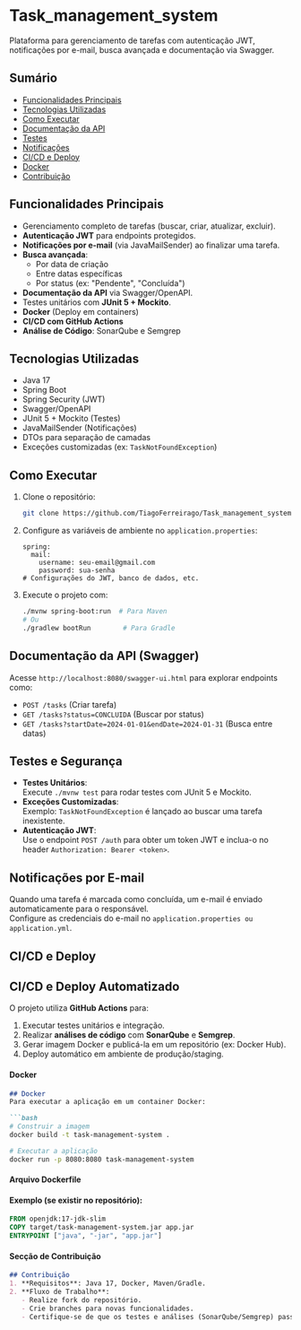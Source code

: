 # Task_management_system

Plataforma para gerenciamento de tarefas com autenticação JWT, notificações por e-mail, busca avançada e documentação via Swagger.

## Sumário

- [Funcionalidades Principais](#funcionalidades-principais)
- [Tecnologias Utilizadas](#tecnologias-utilizadas)
- [Como Executar](#como-executar)
- [Documentação da API](#documentação-da-api-swagger)
- [Testes](#testes-e-segurança)
- [Notificações](#notificações-por-e-mail)
- [CI/CD e Deploy](#cicd-e-deploy-automatizado)
- [Docker](#docker)
- [Contribuição](#secção-de-contribuição)

## Funcionalidades Principais

- Gerenciamento completo de tarefas (buscar, criar, atualizar, excluir).
- **Autenticação JWT** para endpoints protegidos.
- **Notificações por e-mail** (via JavaMailSender) ao finalizar uma tarefa.
- **Busca avançada**:
  - Por data de criação
  - Entre datas específicas
  - Por status (ex: "Pendente", "Concluída")
- **Documentação da API** via Swagger/OpenAPI.
- Testes unitários com **JUnit 5 + Mockito**.
- **Docker** (Deploy em containers)
- **CI/CD com GitHub Actions**
- **Análise de Código**: SonarQube e Semgrep

## Tecnologias Utilizadas

- Java 17
- Spring Boot
- Spring Security (JWT)
- Swagger/OpenAPI
- JUnit 5 + Mockito (Testes)
- JavaMailSender (Notificações)
- DTOs para separação de camadas
- Exceções customizadas (ex: `TaskNotFoundException`)

## Como Executar

1. Clone o repositório:
   ```bash
   git clone https://github.com/TiagoFerreirago/Task_management_system.git
   ```
2. Configure as variáveis de ambiente no `application.properties`:
   ```properties
   spring:
     mail:
       username: seu-email@gmail.com
       password: sua-senha
   # Configurações do JWT, banco de dados, etc.
   ```
3. Execute o projeto com:
   ```bash
   ./mvnw spring-boot:run  # Para Maven
   # Ou
   ./gradlew bootRun        # Para Gradle
   ```
   
## Documentação da API (Swagger)
   
Acesse `http://localhost:8080/swagger-ui.html` para explorar endpoints como:
- `POST /tasks` (Criar tarefa)
- `GET /tasks?status=CONCLUIDA` (Buscar por status)
- `GET /tasks?startDate=2024-01-01&endDate=2024-01-31` (Busca entre datas)

## Testes e Segurança

- **Testes Unitários**:  
  Execute `./mvnw test` para rodar testes com JUnit 5 e Mockito.
- **Exceções Customizadas**:  
  Exemplo: `TaskNotFoundException` é lançado ao buscar uma tarefa inexistente.
- **Autenticação JWT**:  
  Use o endpoint `POST /auth` para obter um token JWT e inclua-o no header `Authorization: Bearer <token>`.

## Notificações por E-mail

Quando uma tarefa é marcada como concluída, um e-mail é enviado automaticamente para o responsável.  
Configure as credenciais do e-mail no `application.properties ou application.yml`.

## CI/CD e Deploy

## CI/CD e Deploy Automatizado
O projeto utiliza **GitHub Actions** para:
1. Executar testes unitários e integração.
2. Realizar **análises de código** com **SonarQube** e **Semgrep**.
3. Gerar imagem Docker e publicá-la em um repositório (ex: Docker Hub).
4. Deploy automático em ambiente de produção/staging.

#### **Docker**  
```markdown
## Docker
Para executar a aplicação em um container Docker:

```bash
# Construir a imagem
docker build -t task-management-system .

# Executar a aplicação
docker run -p 8080:8080 task-management-system
```

#### **Arquivo Dockerfile**

#### Exemplo (se existir no repositório):

```dockerfile
FROM openjdk:17-jdk-slim
COPY target/task-management-system.jar app.jar
ENTRYPOINT ["java", "-jar", "app.jar"]
```

#### **Secção de Contribuição**  
```markdown
## Contribuição
1. **Requisitos**: Java 17, Docker, Maven/Gradle.
2. **Fluxo de Trabalho**:
   - Realize fork do repositório.
   - Crie branches para novas funcionalidades.
   - Certifique-se de que os testes e análises (SonarQube/Semgrep) passem com sucesso.






